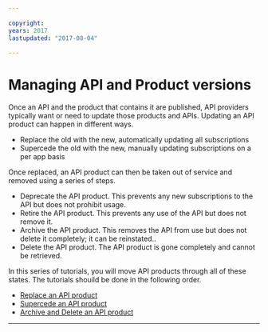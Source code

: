 ```yaml
---
 
copyright:
years: 2017
lastupdated: "2017-08-04"
 
---
```

# Managing API and Product versions

Once an API and the product that contains it are published, API providers typically want or need to update those products and APIs.  Updating an API product can happen in different ways.  

- Replace the old with the new, automatically updating all subscriptions
- Supercede the old with the new, manually updating subscriptions on a per app basis

Once replaced, an API product can then be taken out of service and removed using a series of steps.

- Deprecate the API product.  This prevents any new subscriptions to the API but does not prohibit usage.
- Retire the API product.  This prevents any use of the API but does not remove it.
- Archive the API product.  This removes the API from use but does not delete it completely; it can be reinstated..
- Delete the API product.  The API product is gone completely and cannot be retrieved.

In this series of tutorials, you will move API products through all of these states.  The tutorials shouild be done in the following order.

- [Replace an API product](replace.md)
- [Supercede an API product](supercede.md)
- [Archive and Delete an API product](delete.md)


---
